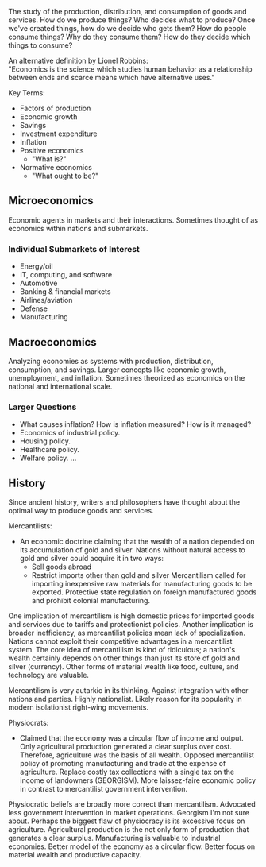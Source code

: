 The study of the production, distribution, and consumption of goods and services. How do we produce things? Who decides what to produce?
Once we've created things, how do we decide who gets them? How do people consume things? Why do they consume them? How do they decide which things to consume?

An alternative definition by Lionel Robbins:  
"Economics is the science which studies human behavior as a relationship between ends and scarce means which have alternative uses."

Key Terms:  
- Factors of production
- Economic growth
- Savings
- Investment expenditure
- Inflation
- Positive economics
  - "What is?"
- Normative economics
  - "What ought to be?"
## Microeconomics  
Economic agents in markets and their interactions. Sometimes thought of as economics within nations and submarkets.
### Individual Submarkets of Interest  
- Energy/oil
- IT, computing, and software
- Automotive
- Banking & financial markets
- Airlines/aviation
- Defense
- Manufacturing
## Macroeconomics  
Analyzing economies as systems with production, distribution, consumption, and savings. Larger concepts like economic growth, unemployment,  and inflation. Sometimes theorized as economics on the national and international scale.
### Larger Questions  
- What causes inflation? How is inflation measured? How is it managed?
- Economics of industrial policy.
- Housing policy.
- Healthcare policy.
- Welfare policy.
...
## History  
Since ancient history, writers and philosophers have thought about the optimal way to produce goods and services.

Mercantilists:
- An economic doctrine claiming that the wealth of a nation depended on its accumulation of gold and silver. Nations without natural access to gold and silver could acquire it in two ways:
  - Sell goods abroad
  - Restrict imports other than gold and silver
  Mercantilism called for importing inexpensive raw materials for manufacturing goods to be exported. Protective state regulation on foreign manufactured goods and prohibit colonial manufacturing.

One implication of mercantilism is high domestic prices for imported goods and services due to tariffs and protectionist policies. Another implication is broader inefficiency, as mercantilist policies mean lack of specialization. Nations cannot exploit their competitive advantages in a mercantilist system. The core idea of mercantilism is kind of ridiculous; a nation's wealth certainly depends on other things than just its store of gold and silver (currency). Other forms of material wealth like food, culture, and technology are valuable.

Mercantilism is very autarkic in its thinking. Against integration with other nations and parties. Highly nationalist. Likely reason for its popularity in modern isolationist right-wing movements.

Physiocrats:
- Claimed that the economy was a circular flow of income and output. Only agricultural production generated a clear surplus over cost. Therefore, agriculture was the basis of all wealth. Opposed mercantilist policy of promoting manufacturing and trade at the expense of agriculture. Replace costly tax collections with a single tax on the income of landowners (GEORGISM). More laissez-faire economic policy in contrast to mercantilist government intervention.

Physiocratic beliefs are broadly more correct than mercantilism. Advocated less government intervention in market operations. Georgism I'm not sure about. Perhaps the biggest flaw of physiocracy is its excessive focus on agriculture. Agricultural production is the not only form of production that generates a clear surplus. Manufacturing is valuable to industrial economies. Better model of the economy as a circular flow. Better focus on material wealth and productive capacity.



